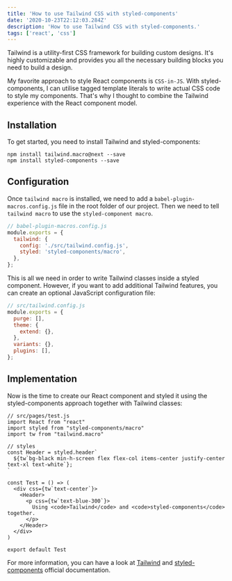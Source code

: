 ```yaml
---
title: 'How to use Tailwind CSS with styled-components'
date: '2020-10-23T22:12:03.284Z'
description: 'How to use Tailwind CSS with styled-components.'
tags: ['react', 'css']
---
```


Tailwind is a utility-first CSS framework for building custom designs. It's highly customizable and provides you all the necessary building blocks you need to build a design.

My favorite approach to style React components is `CSS-in-JS`. With styled-components, I can utilise tagged template literals to write actual CSS code to style my components. That's why I thought to combine the Tailwind experience with the React component model.

## Installation

To get started, you need to install Tailwind and styled-components:

```shell
npm install tailwind.macro@next --save
npm install styled-components --save
```

## Configuration

Once `tailwind macro` is installed, we need to add a `babel-plugin-macros.config.js` file in the root folder of our project. Then we need to tell `tailwind macro` to use the `styled-component macro`.

```js
// babel-plugin-macros.config.js
module.exports = {
  tailwind: {
    config: './src/tailwind.config.js',
    styled: 'styled-components/macro',
  },
};
```

This is all we need in order to write Tailwind classes inside a styled component. However, if you want to add additional Tailwind features, you can create an optional JavaScript configuration file:

```js
// src/tailwind.config.js
module.exports = {
  purge: [],
  theme: {
    extend: {},
  },
  variants: {},
  plugins: [],
};
```

## Implementation

Now is the time to create our React component and styled it using the styled-components approach together with Tailwind classes:

```jsx{3,4,8,12,14}
// src/pages/test.js
import React from "react"
import styled from "styled-components/macro"
import tw from "tailwind.macro"

// styles
const Header = styled.header`
  ${tw`bg-black min-h-screen flex flex-col items-center justify-center text-xl text-white`};
`

const Test = () => (
  <div css={tw`text-center`}>
    <Header>
      <p css={tw`text-blue-300`}>
        Using <code>Tailwind</code> and <code>styled-components</code> together.
      </p>
    </Header>
  </div>
)

export default Test
```

For more information, you can have a look at [Tailwind](https://tailwindcss.com) and [styled-components](https://styled-components.com) official documentation.
